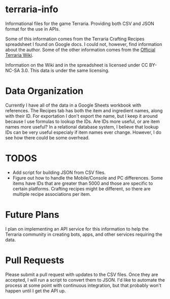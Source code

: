 # terraria-info
Informational files for the game Terraria.  Providing both CSV and JSON format for the use in APIs.  

Some of this information comes from the Terraria Crafting Recipes spreadsheet I found on Google docs.  I could not, however, find information about the author.  Some of the other information comes from the [Official Terraria Wiki](http://terraria.gamepedia.com).

Information on the Wiki and in the spreadsheet is licensed under CC BY-NC-SA 3.0.  This data is under the same licensing.

# Data Organization
Currently I have all of the data in a Google Sheets workbook with references.  The Recipes tab has both the item and ingredient names, along with their ID.  For exportation I don't export the name, but I keep it around because I use formulas to lookup the IDs.  Are IDs more useful, or are item names more useful?  In a relational database system, I believe that lookup IDs can be very useful especialy if item names ever change.  However, I do see how there could be some overhead.

# TODOS
* Add script for building JSON from CSV files.
* Figure out how to handle the Mobile/Console and PC differences.  Some items have IDs that are greater than 5000 and those are specific to certain platforms.  Crafting recipes might be different, so there are multiple recipe associations per item.

# Future Plans
I plan on implementing an API service for this information to help the Terraria community in creating bots, apps, and other services requiring the data.

# Pull Requests
Please submit a pull request with updates to the CSV files.  Once they are accepted, I will run a script to convert them to JSON.  I'd like to automate the process at some point with continuous integration, but that probably won't happen until I get the API up.
